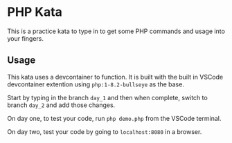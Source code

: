 # PHP Kata

This is a practice kata to type in to get some PHP commands and usage into your fingers.

## Usage

This kata uses a devcontainer to function. It is built with the built in VSCode devcontainer extention using `php:1-8.2-bullseye` as the base.

Start by typing in the branch `day_1` and then when complete, switch to branch `day_2` and add those changes.

On day one, to test your code, run `php demo.php` from the VSCode terminal.

On day two, test your code by going to `localhost:8080` in a browser.